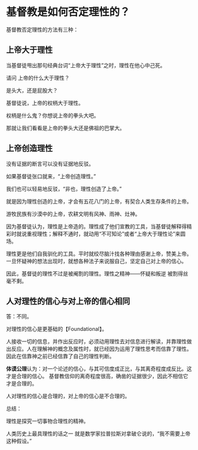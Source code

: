 # 基督教是如何否定理性的？

基督教否定理性的方法有三种：

## 上帝大于理性

当基督徒甩出那句经典台词“上帝大于理性”之时，理性在他心中己死。

请问 上帝的什么大于理性？

是头大，还是屁股大？

基督徒说，上帝的权柄大于理性。

权柄是什么鬼？你想说上帝的拳头大吧。

那就让我们看看是上帝的拳头大还是佛祖的巴掌大。



## 上帝创造理性

没有证据的断言可以没有证据地反驳。

如果基督徒张口就来，“上帝创造理性。”

我们也可以轻易地反驳，“非也，理性创造了上帝。”

就是因为理性创造的上帝，才会有五花八门的上帝，有契合人类生存条件的上帝。

游牧民族有沙漠中的上帝，农耕文明有风神、雨神、灶神。



因为基督徒认为，理性是上帝造的。理性成了他们宣教的工具，当基督徒解释得精彩时就说重视理性；解释不通时，就动用“不可知论”或者“上帝大于理性论”来圆场。

理性更是他们自我驯化的工具。平时就绞尽脑汁找各种理由感谢上帝，赞美上帝。一旦怀疑神的想法出现时，就想各种法子来说服自己，坚定自己对上帝的信心。

因此，基督徒的理性不过是被阉割的理性。理性之精神——怀疑和叛逆 被割得丝毫不剩。



## 人对理性的信心与对上帝的信心相同

答：不同。

对理性的信心是更基础的【Foundational】。

人接收一切的信息，并作出反应时，必须动用理性去对信息进行解读，并靠理性做出反应。人在理解神的概念及属性时，就已经因为运用了理性思考而信靠了理性。因此在信靠神之前已经信靠了自己的理性判断。


**体谟公理**认为：对一个论述的信心，与其可信度成正比，与其离奇程度成反比。这才是合理的信心。 基督教信仰的离奇程度很高，确凿的证据很少，因此不相信它才是合理的。

人对理性的信心是合理的，对上帝的信心是不合理的。



总结：

理性是探究一切事物合理性的精神。

人类历史上最具理性的话之一 就是数学家拉普拉斯对拿破仑说的，“我不需要上帝这种假设。”